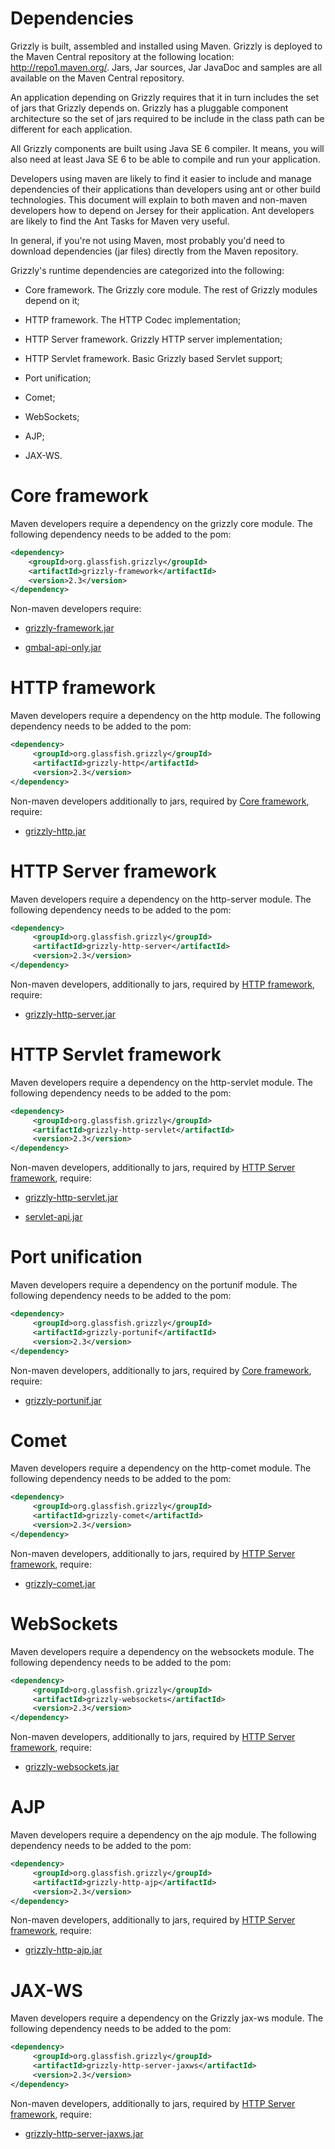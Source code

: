 Dependencies
============

Grizzly is built, assembled and installed using Maven. Grizzly is
deployed to the Maven Central repository at the following location:
<http://repo1.maven.org/>. Jars, Jar sources, Jar JavaDoc and samples
are all available on the Maven Central repository.

An application depending on Grizzly requires that it in turn includes
the set of jars that Grizzly depends on. Grizzly has a pluggable
component architecture so the set of jars required to be include in the
class path can be different for each application.

All Grizzly components are built using Java SE 6 compiler. It means, you
will also need at least Java SE 6 to be able to compile and run your
application.

Developers using maven are likely to find it easier to include and
manage dependencies of their applications than developers using ant or
other build technologies. This document will explain to both maven and
non-maven developers how to depend on Jersey for their application. Ant
developers are likely to find the Ant Tasks for Maven very useful.

In general, if you're not using Maven, most probably you'd need to
download dependencies (jar files) directly from the Maven repository.

Grizzly's runtime dependencies are categorized into the following:

-   Core framework. The Grizzly core module. The rest of Grizzly modules
    depend on it;

-   HTTP framework. The HTTP Codec implementation;

-   HTTP Server framework. Grizzly HTTP server implementation;

-   HTTP Servlet framework. Basic Grizzly based Servlet support;

-   Port unification;

-   Comet;

-   WebSockets;

-   AJP;

-   JAX-WS.

Core framework
==============

Maven developers require a dependency on the grizzly core module. The
following dependency needs to be added to the pom:

```xml
<dependency>
    <groupId>org.glassfish.grizzly</groupId>
    <artifactId>grizzly-framework</artifactId>
    <version>2.3</version>
</dependency>
```

Non-maven developers require:

-   [grizzly-framework.jar](https://maven.java.net/content/repositories/releases/org/glassfish/grizzly/grizzly-framework/2.3/grizzly-framework-2.3.jar)

-   [gmbal-api-only.jar](http://download.java.net/maven/2/org/glassfish/gmbal/gmbal-api-only/3.0.0-b023/gmbal-api-only-3.0.0-b023.jar)

HTTP framework
==============

Maven developers require a dependency on the http module. The following
dependency needs to be added to the pom:

```xml
<dependency>
     <groupId>org.glassfish.grizzly</groupId>
     <artifactId>grizzly-http</artifactId>
     <version>2.3</version>
</dependency>
```

Non-maven developers additionally to jars, required by [Core
framework](#core-dep), require:

-   [grizzly-http.jar](https://maven.java.net/content/repositories/releases/org/glassfish/grizzly/grizzly-http/2.3/grizzly-http-2.3.jar)

HTTP Server framework
=====================

Maven developers require a dependency on the http-server module. The
following dependency needs to be added to the pom:

```xml
<dependency>
     <groupId>org.glassfish.grizzly</groupId>
     <artifactId>grizzly-http-server</artifactId>
     <version>2.3</version>
</dependency>
```

Non-maven developers, additionally to jars, required by [HTTP
framework](#http-dep), require:

-   [grizzly-http-server.jar](https://maven.java.net/content/repositories/releases/org/glassfish/grizzly/grizzly-http-server/2.3/grizzly-http-server-2.3.jar)

HTTP Servlet framework
======================

Maven developers require a dependency on the http-servlet module. The
following dependency needs to be added to the pom:

```xml
<dependency>
     <groupId>org.glassfish.grizzly</groupId>
     <artifactId>grizzly-http-servlet</artifactId>
     <version>2.3</version>
</dependency>
```

Non-maven developers, additionally to jars, required by [HTTP Server
framework](#http-server-dep), require:

-   [grizzly-http-servlet.jar](https://maven.java.net/content/repositories/releases/org/glassfish/grizzly/grizzly-http-servlet/2.3/grizzly-http-servlet-2.3.jar)

-   [servlet-api.jar](http://mirrors.ibiblio.org/pub/mirrors/maven2/javax/servlet/servlet-api/2.5/servlet-api-2.5.jar)

Port unification
================

Maven developers require a dependency on the portunif module. The
following dependency needs to be added to the pom:

```xml
<dependency>
     <groupId>org.glassfish.grizzly</groupId>
     <artifactId>grizzly-portunif</artifactId>
     <version>2.3</version>
</dependency>
```

Non-maven developers, additionally to jars, required by [Core
framework](#core-dep), require:

-   [grizzly-portunif.jar](https://maven.java.net/content/repositories/releases/org/glassfish/grizzly/grizzly-portunif/2.3/grizzly-portunif-2.3.jar)

Comet
=====

Maven developers require a dependency on the http-comet module. The
following dependency needs to be added to the pom:

```xml
<dependency>
     <groupId>org.glassfish.grizzly</groupId>
     <artifactId>grizzly-comet</artifactId>
     <version>2.3</version>
</dependency>
```

Non-maven developers, additionally to jars, required by [HTTP Server
framework](#http-server-dep), require:

-   [grizzly-comet.jar](https://maven.java.net/content/repositories/releases/org/glassfish/grizzly/grizzly-comet/2.3/grizzly-comet-2.3.jar)

WebSockets
==========

Maven developers require a dependency on the websockets module. The
following dependency needs to be added to the pom:

```xml
<dependency>
     <groupId>org.glassfish.grizzly</groupId>
     <artifactId>grizzly-websockets</artifactId>
     <version>2.3</version>
</dependency>
```

Non-maven developers, additionally to jars, required by [HTTP Server
framework](#http-server-dep), require:

-   [grizzly-websockets.jar](https://maven.java.net/content/repositories/releases/org/glassfish/grizzly/grizzly-websockets/2.3/grizzly-websockets-2.3.jar)

AJP
===

Maven developers require a dependency on the ajp module. The following
dependency needs to be added to the pom:

```xml
<dependency>
     <groupId>org.glassfish.grizzly</groupId>
     <artifactId>grizzly-http-ajp</artifactId>
     <version>2.3</version>
</dependency>
```

Non-maven developers, additionally to jars, required by [HTTP Server
framework](#http-server-dep), require:

-   [grizzly-http-ajp.jar](https://maven.java.net/content/repositories/releases/org/glassfish/grizzly/grizzly-http-ajp/2.3/grizzly-http-ajp-2.3.jar)

JAX-WS
======

Maven developers require a dependency on the Grizzly jax-ws module. The
following dependency needs to be added to the pom:

```xml
<dependency>
     <groupId>org.glassfish.grizzly</groupId>
     <artifactId>grizzly-http-server-jaxws</artifactId>
     <version>2.3</version>
</dependency>
```

Non-maven developers, additionally to jars, required by [HTTP Server
framework](#http-server-dep), require:

-   [grizzly-http-server-jaxws.jar](https://maven.java.net/content/repositories/releases/org/glassfish/grizzly/grizzly-http-server-jaxws/2.3/grizzly-http-server-jaxws-2.3.jar)


